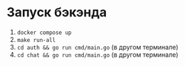 # Запуск бэкэнда

1. ```docker compose up```
2. ```make run-all```
3. ```cd auth && go run cmd/main.go``` (в другом терминале)
4. ```cd chat && go run cmd/main.go``` (в другом терминале)
